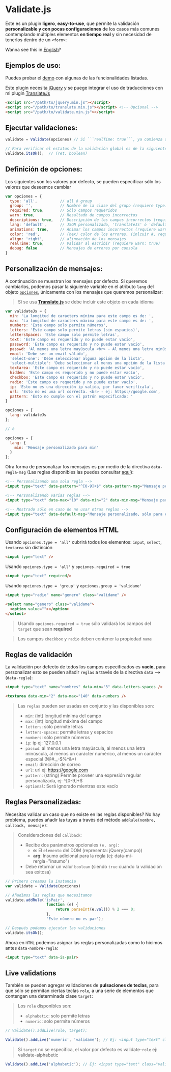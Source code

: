# Validate.js

Este es un plugin **ligero**, **easy-to-use**, que permite la validación **personalizable y con pocas configuraciones** de los casos más comunes contemplando múltiples elementos **en tiempo real** y sin necesidad de tenerlos dentro de un ```<form>```:

Wanna see this in [English](https://github.com/myei/validate.js/blob/master/README.en.md)?

## Ejemplos de uso:

Puedes probar el [demo](https://myei.github.io/validate.js/) con algunas de las funcionalidades listadas.

Este plugin necesita [jQuery](https://jquery.com/download/) y se puege integrar el uso de traducciones con mi plugin [TranslateJs](https://github.com/myei/translate.js)

```html
<script src="/path/to/jquery.min.js"></script>
<script src="/path/to/translate.min.js"></script> <!-- Opcional -->
<script src="/path/to/validate.min.js"></script>
```

## Ejecutar validaciones:

```javascript
validate = Validate(opciones) // Sí ```realTime: true```, ya comienza a escuchar en cada campo

// Para verificar el estatus de la validación global es de la siguiente forma:
validate.itsOk();  // (ret. boolean)
```

## Definición de opciones:

Los siguientes son los valores por defecto, se pueden especificar sólo los valores que deseemos cambiar

```javascript
var opciones = {
  type: 'all',          // all ó group
  group: '',            // Nombre de la clase del grupo (requiere type: 'group')
  required: true,       // Sólo campos requeridos
  warn: true,           // Resaltado de campos incorrectos
  descriptions: true,   // Descripción de los campos incorrectos (requiere warn: true)
  lang: 'default',      // JSON personalizado, 'translateJs' ó 'default' (requiere warn: true y descriptions: true)
  animations: true,     // Animar los campos incorrectos (requiere warn: true)
  color: 'red',         // (hex) color de los errores, (inlcuir #, requiere warn: true)
  align: 'right',       // alineación de los mensajes
  realTime: true,       // Validar al escribir (requiere warn: true)
  debug: false          // Mensajes de errores por consola
}
```

## Personalización de mensajes:

A continuación se muestran los mensajes por defecto. Si queremos cambiarlos, podemos pasar la siguiente variable en el atributo ```lang``` del objeto [```opciones```](#definición-de-opciones), únicamente con los mensajes que queremos personalizar:

> Sí se usa **[Translate.js](https://github.com/myei/translate.js)** se debe incluir este objeto en cada idioma


```javascript
var validateJs = {
  min: 'La longitud de caracters mínima para este campo es de: ',
  max: 'La longitud de caracters máxima para este campo es de: ',
  numbers: 'Este campo solo permite números',
  letters: 'Este campo solo permite letras (sin espacios)',
  lettersSpaces: 'Este campo solo permite letras',
  text: 'Este campo es requerido y no puede estar vacío',
  password: 'Este campo es requerido y no puede estar vacío',
  passwd: 'Al menos una letra mayúscula <br> - Al menos una letra minúscula <br> - Al menos un carácter numérico <br> - Al menos un carácter especial (!@#._-$%^&*)',
  email: 'Debe ser un email válido',
  'select-one': 'Debe seleccionar alguna opción de la lista',
  'select-multiple': 'Debe seleccionar al menos una opción de la lista',
  textarea: 'Este campo es requerido y no puede estar vacío',
  hidden: 'Este campo es requerido y no puede estar vacío',
  checkbox: 'Este campo es requerido y no puede estar vacío',
  radio: 'Este campo es requerido y no puede estar vacío',
  ip: 'Esto no es una dirección ip valida, por favor verifícala',
  url: 'Esto no es una url correcta. <br> - ej: https://google.com',
  pattern: 'Esto no cumple con el patrón especificado: '
}

opciones = {
  lang: validateJs
};

// ó

opciones = {
  lang: {
    min: 'Mensaje personalizado para min'
  }
};
```

Otra forma de personalizar los mensajes es por medio de la directiva ```data-regla-msg``` (Las reglas disponibles las puedes consultar [aquí](#reglas-de-validación)):

```html
<!-- Personalizando una sola regla -->
<input type="text" data-pattern="^[0-9]+$" data-pattern-msg="Mensaje personalizado, sólo para este campo, y para la regla específicada">

<!-- Personalizando varias reglas -->
<input type="text" data-max="10" data-min="2" data-min-msg="Mensaje para regla min" data-max-msg="Mensaje para regla max" required>

<!-- Mostrado sólo en caso de no usar otras reglas -->
<input type="text" data-default-msg="Mensaje personalizado, sólo para este campo">
```

## Configuración de elementos **HTML**

Usando ```opciones.type = 'all'``` cubrirá todos los elementos: ```input```, ```select```, ```textarea``` sin distinción

```html
<input type="text" />
```

Usando ```opciones.type = 'all'``` y ```opciones.required = true```

```html
<input type="text" required/>
```

Usando ```opciones.type = 'group'``` y  ```opciones.group = 'validame'```

```html
<input type="radio" name="genero" class="validame" />

<select name="genero" class="validame">
  <option value=""></option>
</select>
```

> Usando ```opciones.required = true``` sólo validará los campos del ```target``` que sean **required**


> Los campos ```checkbox``` y ```radio``` deben contener la propiedad ```name```


## Reglas de validación

La validación por defecto de todos los campos especificados es **vacío**, para personalizar esto se pueden añadir ```reglas``` a través de la directiva ```data``` --> (```data-regla```):

```html
<input type="text" name="nombres" data-min="3" data-letters-spaces />

<textarea data-min="2" data-max="140" data-numbers />
```

> Las ```reglas``` pueden ser usadas en conjunto y las disponibles son:
> - ```min```: (int) longitud mínima del campo
> - ```max```: (int) longitud máxima del campo
> - ```letters```: sólo permite letras
> - ```letters-spaces```: permite letras y espacios
> - ```numbers```: sólo permite números
> - ```ip```: ip ej: 127.0.0.1
> - ```passwd```: al menos una letra mayúscula, al menos una letra minúscula, al menos un carácter numérico, al menos un carácter especial (!@#._-$%^&*)
> - ```email```: dirección de correo
> - ```url```: url ej: https://google.com
> - ```pattern```: (string) Permite proveer una expresión regular personalizada, ej: ^[0-9]+$
> - ```optional```: Será ignorado mientras este vacío

## Reglas Personalizadas:

Necesitas validar un caso que no existe en las reglas disponibles? No hay problema, puedes añadir las tuyas a través del método `addRule(nombre, callback, mensaje)`:

> Consideraciones del `callback`:
> - Recibe dos parámetros opcionales `(e, arg)`:
>   - **e**: El `elemento` del DOM (representa: jQuery(campo))
>   - **arg**: Insumo adicional para la regla (ej: data-mi-rergla="insumo")
> - Debe retornar un valor `boolean` (siendo `true` cuando la validación sea exitosa)


```javascript
// Primero creamos la instancia
var validate = Validate(opciones)

// Añadimos las reglas que necesitamos
validate.addRule('isPair', 
                  function (e) {
                      return parseInt(e.val()) % 2 === 0; 
                  }, 
                  'Este número no es par');

// Después podemos ejecutar las validaciones
validate.itsOk();
```

Ahora en `HTML` podemos asignar las reglas personalizadas como lo hicimos antes `data-nombre-regla`:
```html
<input type="text" data-is-pair>
```

## Live validations


También se pueden agregar validaciones de **pulsaciones de teclas**, para que sólo se permitan ciertas teclas ```role```, a una serie de elementos que contengan una  determinada clase ```target```:

> Los ```role``` disponibles son:
> - ```alphabetic```: solo permite letras
> - ```numeric```: solo permite números


```javascript
// Validate().addLive(role, target);

Validate().addLive('numeric', 'validame'); // Ej: <input type="text" class="validame">
```

> Sí ```target``` no se especifica, el valor por defecto es validate-```role```
> ej: validate-alphabetic

```javascript
Validate().addLive('alphabetic'); // Ej: <input type="text" class="validate-alphabetic">
```
